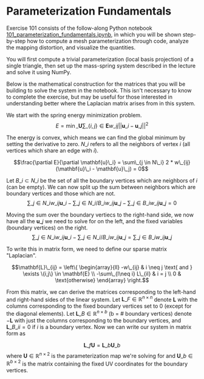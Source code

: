 # Parameterization Fundamentals

Exercise 101 consists of the follow-along Python notebook [101_parameterization_fundamentals.ipynb](101_parameterization_fundamentals.ipynb), in which you will be shown step-by-step how to compute a mesh parameterization through code, analyze the mapping distortion, and visualize the quantities.

You will first compute a trivial parameterization (local basis projection) of a single triangle, then set up the mass-spring system described in the lecture and solve it using NumPy.

Below is the mathematical construction for the matrices that you will be building to solve the system in the notebook. This isn't necessary to know to complete the exercise, but may be useful for those interested in understanding better where the Laplacian matrix arises from in this system.

We start with the spring energy minimization problem.
$$E = \min\_{\mathbf{U}} \sum\_{\{i,j\} \in \mathbf{E}} w\_{ij} ||\mathbf{u}\_i - \mathbf{u}\_j||^2$$

The energy is convex, which means we can find the global minimum by setting the derivative to zero. $N\_i$ refers to all the neighbors of vertex $i$ (all vertices which share an edge with $i$).

$$\frac{\partial E}{\partial \mathbf{u}\_i} = \sum\_{j \in N\_i} 2 * w\_{ij}(\mathbf{u}\_i - \mathbf{u}\_j) = 0$$

Let $B\_i \subset N\_i$ be the set of all the boundary vertices which are neighbors of $i$ (can be empty). We can now split up the sum between neighbors which are boundary vertices and those which are not.
$$\sum\_{j \in N\_i} w\_{ij}\mathbf{u}\_i - \sum\_{j \in N\_i/B\_i} w\_{ij}\mathbf{u}\_j - \sum\_{j \in B\_i} w\_{ij}\mathbf{u}\_j = 0$$

Moving the sum over the boundary vertiecs to the right-hand side, we now have all the $\mathbf{u}\_j$ we need to solve for on the left, and the fixed variables (boundary vertices) on the right.
$$\sum\_{j \in N\_i} w\_{ij}\mathbf{u}\_i - \sum\_{j \in N\_i/B\_i} w\_{ij}\mathbf{u}\_j = \sum\_{j \in B\_i} w\_{ij}\mathbf{u}\_j$$

To write this in matrix form, we need to define our sparse matrix "Laplacian".

$$\mathbf{L}\_{ij} = \left\{
    \begin{array}{ll}
    -w\_{ij} & i \neq j \text{ and } \exists \{i,j\} \in \mathbf{E} \\
    -\sum\_{l\neq i} L\_{il} & i = j \\
    0 & \text{otherwise}
    \end{array}
\right.$$

From this matrix, we can derive the matrices corresponding to the left-hand and right-hand sides of the linear system. Let $\mathbf{L}\_{F} \in \mathbb{R}^{n \times n}$ denote $\mathbf{L}$ with the columns corresponding to the fixed boundary vertices set to 0 (except for the diagonal elements). Let $\mathbf{L}\_B \in \mathbb{R}^{n \times b}$ (b = # boundary vertices) denote $-\mathbf{L}$ with just the columns corresponding to the boundary vertices, and $\mathbf{L}\_{B\_{ii}} = 0$ if $i$ is a boundary vertex. Now we can write our system in matrix form as

$$\mathbf{L}\_f \mathbf{U} = \mathbf{L}\_b \mathbf{U}\_b$$
where $\mathbf{U} \in \mathbb{R}^{n \times 2}$ is the parameterization map we're solving for and $\mathbf{U}\_b \in \mathbb{R}^{b \times 2}$ is the matrix containing the fixed UV coordinates for the boundary vertices.